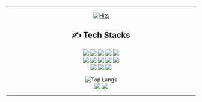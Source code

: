 <div align="center">
  
<hr>

[![Hits](https://hits.seeyoufarm.com/api/count/incr/badge.svg?url=https%3A%2F%2Fgithub.com%2FMaevePark%2Fhit-counter&count_bg=%23CC7ECB&title_bg=%23555555&icon=&icon_color=%23E7E7E7&title=hits&edge_flat=true)](https://hits.seeyoufarm.com)


## :writing_hand: Tech Stacks

<img src="https://img.shields.io/badge/java-007396?style=for-the-badge&logo=java&logoColor=white"> <img src="https://img.shields.io/badge/html-E34F26?style=for-the-badge&logo=html5&logoColor=white">
<img src="https://img.shields.io/badge/css-1572B6?style=for-the-badge&logo=css3&logoColor=white">
<img src="https://img.shields.io/badge/javascript-F7DF1E?style=for-the-badge&logo=javascript&logoColor=black">
<img src="https://img.shields.io/badge/jquery-0769AD?style=for-the-badge&logo=jquery&logoColor=white">
<br>
<img src="https://img.shields.io/badge/oracle-F80000?style=for-the-badge&logo=oracle&logoColor=white">
<img src="https://img.shields.io/badge/Eclipse ee-2C2255?style=for-the-badge&logo=Eclipse%20IDE&logoColor=white">
<img src="https://img.shields.io/badge/Spring-6DB33F?style=for-the-badge&logo=Spring&logoColor=white">
<img src="https://img.shields.io/badge/Visual Studio-007ACC?style=for-the-badge&logo=Visual Studio&logoColor=white">
<img src="https://img.shields.io/badge/bootstrap-7952B3?style=for-the-badge&logo=bootstrap&logoColor=white">
<br>
<img src="https://img.shields.io/badge/git-F05032?style=for-the-badge&logo=git&logoColor=white">
<img src="https://img.shields.io/badge/github-181717?style=for-the-badge&logo=github&logoColor=white">
<img src="https://img.shields.io/badge/apache tomcat-F8DC75?style=for-the-badge&logo=apachetomcat&logoColor=white">


![Top Langs](https://github-readme-stats.vercel.app/api/top-langs/?username=MaevePark&layout=compact&theme=gruvbox)  
<img src="https://github-readme-stats.vercel.app/api?username=MaevePark&show_icons=true">
![](https://github-profile-summary-cards.vercel.app/api/cards/profile-details?username=MaevePark&theme=nord_dark)

<hr>

</div>



<!--
**MaevePark/MaevePark** is a ✨ _special_ ✨ repository because its `README.md` (this file) appears on your GitHub profile.

Here are some ideas to get you started:

- 🔭 I’m currently working on ...
- 🌱 I’m currently learning ...
- 👯 I’m looking to collaborate on ...
- 🤔 I’m looking for help with ...
- 💬 Ask me about ...
- 📫 How to reach me: ...
- 😄 Pronouns: ...
- ⚡ Fun fact: ...
![K-Junyyy's GitHub stats](https://github-readme-stats.vercel.app/api?username=MaevePark&show_icons=true&theme=gruvbox) // 커밋 수
![Top Langs](https://github-readme-stats.vercel.app/api/top-langs/?username=MaevePark&layout=compact&theme=gruvbox) // 사용언어
![](https://github-profile-summary-cards.vercel.app/api/cards/profile-details?username=MaevePark&theme=nord_dark) // 기여도 체크
-->
